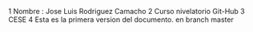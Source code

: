 1  Nombre : Jose Luis Rodriguez Camacho
2  Curso nivelatorio Git-Hub
3  CESE
4  Esta es la primera version del documento. en branch master
